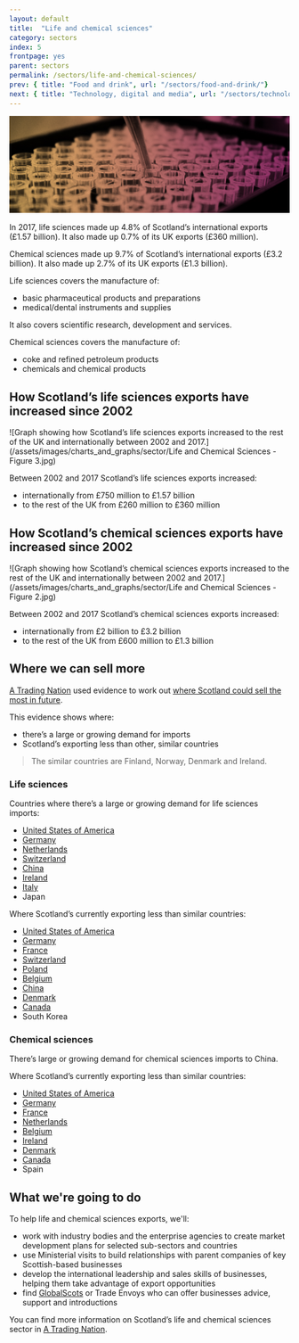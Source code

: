 ```yaml
---
layout: default
title:  "Life and chemical sciences"
category: sectors
index: 5
frontpage: yes
parent: sectors
permalink: /sectors/life-and-chemical-sciences/
prev: { title: "Food and drink", url: "/sectors/food-and-drink/"}
next: { title: "Technology, digital and media", url: "/sectors/technology-digital-and-media/"}
---
```


![An image of test tubes depicting the life and chemical sciences sector](/assets/images/sector_photography/life-and-chemical-sciences.jpg)

In 2017, life sciences made up 4.8% of Scotland’s international exports (£1.57 billion). It also made up 0.7% of its UK exports (£360 million).

Chemical sciences made up 9.7% of Scotland’s international exports (£3.2 billion). It also made up 2.7% of its UK exports (£1.3 billion).

Life sciences covers the manufacture of:

* basic pharmaceutical products and preparations
* medical/dental instruments and supplies

It also covers scientific research, development and services.

Chemical sciences covers the manufacture of:

* coke and refined petroleum products
* chemicals and chemical products


## How Scotland’s life sciences exports have increased since 2002
![Graph showing how Scotland’s life sciences exports increased to the rest of the UK and internationally between 2002 and 2017.](/assets/images/charts_and_graphs/sector/Life and Chemical Sciences - Figure 3.jpg)

Between 2002 and 2017 Scotland’s life sciences exports increased:

* internationally from £750 million to £1.57 billion
* to the rest of the UK from £260 million to £360 million


## How Scotland’s chemical sciences exports have increased since 2002
![Graph showing how Scotland’s chemical sciences exports increased to the rest of the UK and internationally between 2002 and 2017.](/assets/images/charts_and_graphs/sector/Life and Chemical Sciences - Figure 2.jpg)

Between 2002 and 2017 Scotland’s chemical sciences exports increased:

* internationally from £2 billion to £3.2 billion
* to the rest of the UK from £600 million to £1.3 billion


## Where we can sell more

[A Trading Nation](https://www.gov.scot/publications/scotland-a-trading-nation/) used evidence to work out [where Scotland could sell the most in future](https://tradingnation.mygov.scot/where-we-could-sell-more/).

This evidence shows where:

* there’s a large or growing demand for imports
* Scotland’s exporting less than other, similar countries

> The similar countries are Finland, Norway, Denmark and Ireland.


### Life sciences

Countries where there’s a large or growing demand for life sciences imports:

* [United States of America](https://tradingnation.mygov.scot/country-profiles/usa/)
* [Germany](https://tradingnation.mygov.scot/country-profiles/germany/)
* [Netherlands](https://tradingnation.mygov.scot/country-profiles/netherlands/)
* [Switzerland](https://tradingnation.mygov.scot/country-profiles/switzerland/)
* [China](https://tradingnation.mygov.scot/country-profiles/china/)
* [Ireland](https://tradingnation.mygov.scot/country-profiles/ireland/)
* [Italy](https://tradingnation.mygov.scot/country-profiles/italy/)
* Japan

Where Scotland’s currently exporting less than similar countries:

* [United States of America](https://tradingnation.mygov.scot/country-profiles/usa/)
* [Germany](https://tradingnation.mygov.scot/country-profiles/germany/)
* [France](https://tradingnation.mygov.scot/country-profiles/france/)
* [Switzerland](https://tradingnation.mygov.scot/country-profiles/switzerland/)
* [Poland](https://tradingnation.mygov.scot/country-profiles/poland/)
* [Belgium](https://tradingnation.mygov.scot/country-profiles/belgium/)
* [China](https://tradingnation.mygov.scot/country-profiles/china/)
* [Denmark](https://tradingnation.mygov.scot/country-profiles/denmark/)
* [Canada](https://tradingnation.mygov.scot/country-profiles/canada/)
* South Korea


### Chemical sciences

There’s large or growing demand for chemical sciences imports to China.

Where Scotland’s currently exporting less than similar countries:

* [United States of America](https://tradingnation.mygov.scot/country-profiles/usa/)
* [Germany](https://tradingnation.mygov.scot/country-profiles/germany/)
* [France](https://tradingnation.mygov.scot/country-profiles/france/)
* [Netherlands](https://tradingnation.mygov.scot/country-profiles/netherlands/)
* [Belgium](https://tradingnation.mygov.scot/country-profiles/belgium/)
* [Ireland](https://tradingnation.mygov.scot/country-profiles/ireland/)
* [Denmark](https://tradingnation.mygov.scot/country-profiles/denmark/)
* [Canada](https://tradingnation.mygov.scot/country-profiles/canada/)
* Spain


## What we're going to do

To help life and chemical sciences exports, we'll:

* work with industry bodies and the enterprise agencies to create market development plans for selected sub-sectors and countries
* use Ministerial visits to build relationships with parent companies of key Scottish-based businesses
* develop the international leadership and sales skills of businesses, helping them take advantage of export opportunities
* find [GlobalScots](https://www.globalscot.com/) or Trade Envoys who can offer businesses advice, support and introductions

You can find more information on Scotland’s life and chemical sciences sector in [A Trading Nation](https://www.gov.scot/publications/scotland-a-trading-nation/).
